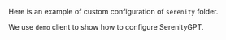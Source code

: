 Here is an example of custom configuration of `serenity` folder.

We use `demo` client to show how to configure SerenityGPT.
